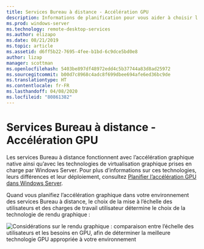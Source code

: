```yaml
---
title: Services Bureau à distance - Accélération GPU
description: Informations de planification pour vous aider à choisir l’option de virtualisation graphique appropriée pour votre déploiement des services Bureau à distance.
ms.prod: windows-server
ms.technology: remote-desktop-services
ms.author: elizapo
ms.date: 08/21/2019
ms.topic: article
ms.assetid: d6ff5b22-7695-4fee-b1bd-6c9dce5bd0e8
author: lizap
manager: scottman
ms.openlocfilehash: 5403be897df48972edd4c5b37744a83d8ad25972
ms.sourcegitcommit: b00d7c8968c4adc8f699dbee694afe6ed36bc9de
ms.translationtype: HT
ms.contentlocale: fr-FR
ms.lasthandoff: 04/08/2020
ms.locfileid: "80861382"
---
```

# <a name="remote-desktop-services---gpu-acceleration"></a>Services Bureau à distance - Accélération GPU

Les services Bureau à distance fonctionnent avec l’accélération graphique native ainsi qu’avec les technologies de virtualisation graphique prises en charge par Windows Server. Pour plus d’informations sur ces technologies, leurs différences et leur déploiement, consultez [Planifier l’accélération GPU dans Windows Server](../../virtualization/hyper-v/plan/plan-for-gpu-acceleration-in-windows-server.md).

Quand vous planifiez l’accélération graphique dans votre environnement des services Bureau à distance, le choix de la mise à l’échelle des utilisateurs et des charges de travail utilisateur détermine le choix de la technologie de rendu graphique :

![Considérations sur le rendu graphique : comparaison entre l’échelle des utilisateurs et les besoins en GPU, afin de déterminer la meilleure technologie GPU appropriée à votre environnement](media/rds-gpu.png)
